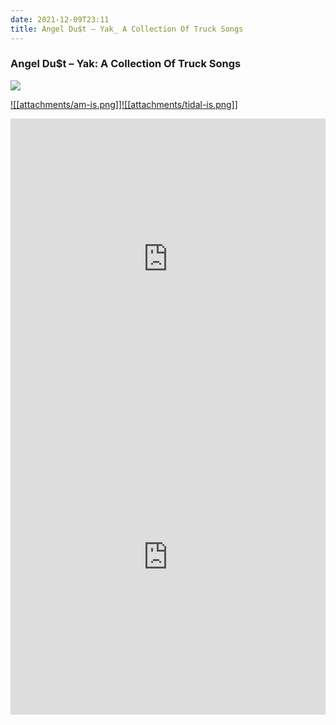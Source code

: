 ```yaml
---
date: 2021-12-09T23:11
title: Angel Du$t – Yak_ A Collection Of Truck Songs
---
```

### Angel Du$t – Yak: A Collection Of Truck Songs
[![](https://img.discogs.com/687bb05e7f0c9314175c2397e591cf9f956a0b85/images/spacer.gif)][1] 

[1]: https://www.discogs.com/release/20824618
[2]: https://music.apple.com/us/album/1584001869
[3]: https://listen.tidal.com/album/199992014

[![[attachments/am-is.png]]][2][![[attachments/tidal-is.png]]][3]

<iframe allow="autoplay *; encrypted-media *; fullscreen *" frameborder="0" height="450" style="width:100%;max-width:660px;overflow:hidden;background:transparent;" sandbox="allow-forms allow-popups allow-same-origin allow-scripts allow-storage-access-by-user-activation allow-top-navigation-by-user-activation" src="https://embed.music.apple.com/us/album/turn-blue/1584001869"></iframe>
<div style="position: relative; padding-bottom: 100%; height: 0; overflow: hidden; max-width: 100%;"><iframe src="https://embed.tidal.com/albums/199992014?layout=gridify" frameborder= "0" allowfullscreen style="position: absolute; top: 0; left: 0; width: 100%; height: 1px; min-height: 100%; margin: 0 auto;"></iframe></div>